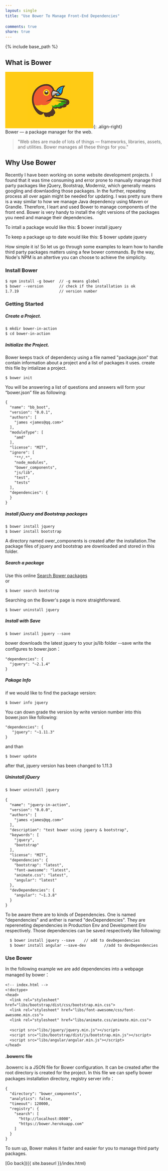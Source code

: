 ```yaml
---
layout: single
title: "Use Bower To Manage Front-End Dependencies"

comments: true
share: true
---
```

{% include base_path %}

## What is Bower
![image-right](/assets/images/bower.jpg){: .align-right}  
Bower — a package manager for the web.  

> "Web sites are made of lots of things — frameworks, libraries, assets, and
> utilities. Bower manages all these things for you."  



## Why Use Bower
Recently I have been working on some website development projects.
I found that it was time consuming and error prone to manually manage third party packages like jQuery, Bootstrap, Moderniz, which generally means googling and downlaoding those packages. In the further, repeating process all over again might be needed for updating. I was pretty sure there is a way similar to how we manage Java dependency using Maven or Grandle. Therefore, I leart and used Bower to manage components of the front end. Bower is very handy to install the right versions of the packages you need and manage their dependencies.  


To intall a package would like this:
    $ bower install jquery

To keep a package up to date would like this:
    $ bower update jquery  

How simple it is! So let us go through some examples to learn how to handle third party packages matters using a few bower commands.
By the way, Node's NPM is an altertive you can choose to achieve the simplicity.

### Install Bower
    $ npm install -g bower 	// -g means globel   
    $ bower --version 		// check if the installation is ok  
    1.7.19  				// version number   

### Getting Started

##### Create a Project.

    $ mkdir bower-in-action
    $ cd bower-in-action

##### Initialize the Project.
Bower keeps track of dependency using a file named "package.json"  that contain information about a project and a list of packages it uses. create this file by intializae a project.  

    $ bower init   

You will be answering a list of questions and answers will form your “bower.json” file as following:

    {    
      "name": "bb_boot",  
      "version": "0.0.1",  
      "authors": [  
        "james <james@qq.com>"  
      ],  
      "moduleType": [  
        "amd"  
      ],  
      "license": "MIT",  
      "ignore": [  
        "**/.*",  
        "node_modules",  
        "bower_components",  
        "js/lib",  
        "test",  
        "tests"  
      ],
      "dependencies": {  
      }
    }

##### Install jQuery and Bootstrap packages
    $ bower install jquery
    $ bower install bootstrap

A directory named ower_components is created after the installation.The package files of jquery and bootstrap are downloaded and stored in this folder.

##### Search a package
Use this online [Search Bower packages](http://bower.io/search/)  
or  

    $ bower search bootstrap  

Searching on the Bower's page is more straightforward.  

    $ bower uninstall jquery

##### Install with Save

    $ bower install jquery --save  

bower downloads the latest jquery to your js/lib folder
--save write the configures to bower.json：

    "dependencies": {  
      "jquery": "~2.1.4"  
    }  

##### Pakage Info
if we would like to find the package version:  

    $ bower info jquery    


You can down grade the version by write version number into this bower.json like following:  

    "dependencies": {
       "jquery": "~1.11.3"
    }
and than  

    $ bower update  

after that, jquery version has been changed to 1.11.3

##### Uninstall jQuery
    $ bower uninstall jquery

    {  
      "name": "jquery-in-action",  
      "version": "0.0.0",  
      "authors": [  
        "james <james@qq.com>"  
      ],  
      "description": "test bower using jquery & bootstrap",  
      "keywords": [  
        "jquery",  
        "bootstrap"  
      ],  
      "license": "MIT",  
      "dependencies": {  
        "bootstrap": "latest",  
        "font-awesome": "latest",  
        "animate.css": "latest",  
        "angular": "latest"      
      },
      "devDependencies": {
        "angular": "~1.3.8"
      }
    }


To be aware there are to kinds of Dependencies. One is named "dependencies"  and anther is named "devDependencies". They are repereneting dependencies in Production Env and Development Env respectively. Those dependencies can be saved respectively like following:   


      $ bower install jquery --save    // add to devDependencies  
      $ bower install angular --save-dev		//add to devDependencies  


### Use Bower

In the following example we are add dependencies into a webpage managed by bower：

    <!-- index.html -->  
    <!doctype>  
    <head>
      <link rel="stylesheet" href="libs/bootstrap/dist/css/bootstrap.min.css">  
      <link rel="stylesheet" href="libs/font-awesome/css/font-awesome.min.css">  
      <link rel="stylesheet" href="libs/animate.css/animate.min.css">  

      <script src="libs/jquery/jquery.min.js"></script>  
      <script src="libs/bootstrap/dist/js/bootstrap.min.js"></script>  
      <script src="libs/angular/angular.min.js"></script>    
    </head>    

#### .bowerrc file

.bowerrc is a JSON file for Bower configuration. It can be created after the root directory is created for the project.
In this file we can spefiy bower packages installation directory, registry server info：  

    {  
      "directory": "bower_components",  
      "analytics": false,  
      "timeout": 120000,  
      "registry": {  
        "search": [  
          "http://localhost:8000",  
          "https://bower.herokuapp.com"  
        ]  
      }  
    }  


To sum up, Bower makes it faster and easier for you to manage third party packages.

[Go back]({{ site.baseurl }}/index.html)
